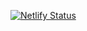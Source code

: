 [![Netlify Status](https://api.netlify.com/api/v1/badges/e9f165ee-578e-4d47-b2f9-27d34d45a6ea/deploy-status)](https://app.netlify.com/sites/netlify-backend/deploys)

<!-- "start": "./node_modules/.bin/netlify-lambda serve src",
"build": "./node_modules/.bin/netlify-lambda build src" -->
